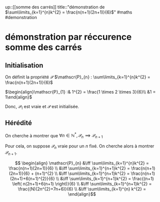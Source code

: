 up::[[somme des carrés]]
title::"démonstration de $\sum\limits_{k=1}^{n}k^{2} = \frac{n(n+1)(2n+1)}{6}$"
#maths #demonstration 
# démonstration par réccurence somme des carrés

## Initialisation
On définit la propriété $\mathscr{P}$ 
$\mathscr{P}_{n} : \sum\limits_{k=1}^{n}k^{2} = \frac{n(n+1)(2n+1)}{6}$

$\begin{align}\mathscr{P}_{1} :& 1^{2} = \frac{1 \times 2 \times 3}{6}\\ &1 = 1\end{align}$

Donc, $\mathscr{P}_{1}$ est vraie et $\mathscr{P}$ est initialisée.

## Hérédité
On cherche à montrer que $\forall n \in \mathbb{N}^{*}, \mathscr{P}_{n} \implies \mathscr{P}_{n+1}$

Pour cela, on suppose $\mathscr{P}_{n}$ vraie pour un $n$ fixé.
On cherche alors à montrer $\mathscr{P}_{n+1}$.

$$ \begin{align} \mathscr{P}_{n} &\iff \sum\limits_{k=1}^{n}k^{2} = \frac{n(n+1)(2n+1)}{6} \\
&\iff \sum\limits_{k=1}^{n+1}k^{2} = \frac{n(n+1)(2n+1)}{6} + (n+1)^{2} \\
&\iff \sum\limits_{k=1}^{n+1}k^{2} = \frac{n(n+1)(2n+1)+6(n+1)^{2}}{6} \\
&\iff \sum\limits_{k=1}^{n+1}k^{2} = \frac{(n+1) \left(  n(2n+1)+6(n+1) \right)}{6} \\
&\iff \sum\limits_{k=1}^{n+1}k^{2} = \frac{(N)(2n^{2}+7n+6)}{6} \\
&\iff \sum\limits_{k=1}^{n} k^{2} = 
\end{align}$$


